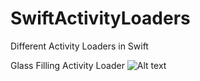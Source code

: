 # SwiftActivityLoaders
Different Activity Loaders in Swift

Glass Filling Activity Loader
![Alt text](relative/path/to/img.jpg?raw=true "Title")

